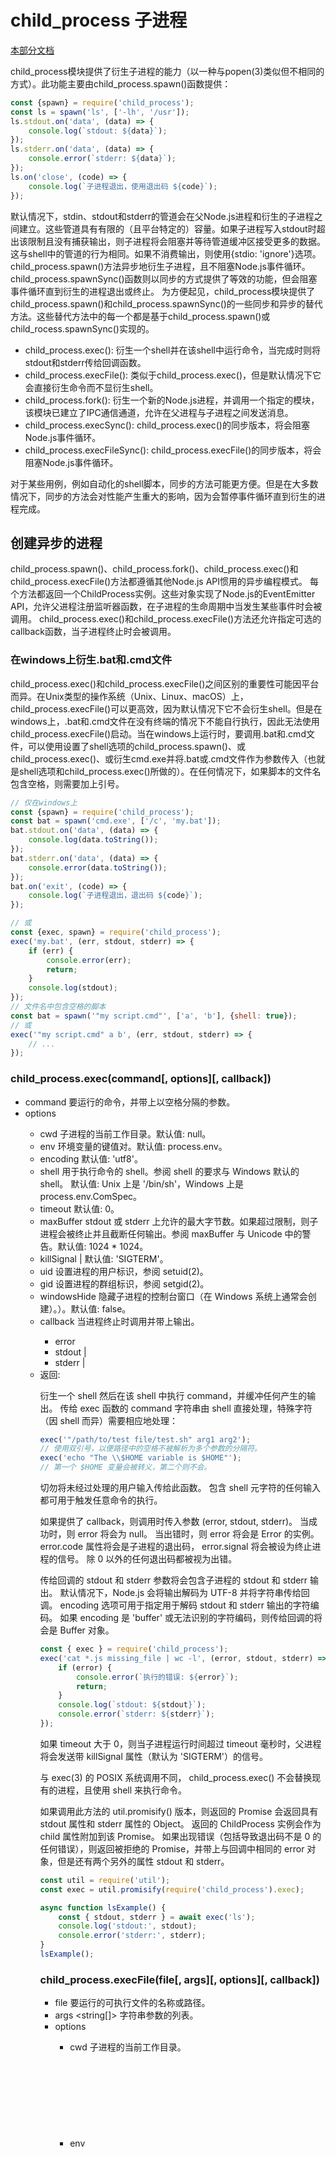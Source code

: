 # child_process 子进程

[本部分文档](http://nodejs.cn/api/child_process.html)

child_process模块提供了衍生子进程的能力（以一种与popen(3)类似但不相同的方式）。此功能主要由child_process.spawn()函数提供：

```js
const {spawn} = require('child_process');
const ls = spawn('ls', ['-lh', '/usr']);
ls.stdout.on('data', (data) => {
    console.log(`stdout: ${data}`);
});
ls.stderr.on('data', (data) => {
    console.error(`stderr: ${data}`);
});
ls.on('close', (code) => {
    console.log(`子进程退出，使用退出码 ${code}`);
});
```

默认情况下，stdin、stdout和stderr的管道会在父Node.js进程和衍生的子进程之间建立。这些管道具有有限的（且平台特定的）容量。如果子进程写入stdout时超出该限制且没有捕获输出，则子进程将会阻塞并等待管道缓冲区接受更多的数据。这与shell中的管道的行为相同。如果不消费输出，则使用{stdio: 'ignore'}选项。
child_process.spawn()方法异步地衍生子进程，且不阻塞Node.js事件循环。child_process.spawnSync()函数则以同步的方式提供了等效的功能，但会阻塞事件循环直到衍生的进程退出或终止。
为方便起见，child_process模块提供了child_process.spawn()和child_process.spawnSync()的一些同步和异步的替代方法。这些替代方法中的每一个都是基于child_process.spawn()或child_rocess.spawnSync()实现的。

* child_process.exec(): 衍生一个shell并在该shell中运行命令，当完成时则将stdout和stderr传给回调函数。
* child_process.execFile(): 类似于child_process.exec()，但是默认情况下它会直接衍生命令而不显衍生shell。
* child_process.fork(): 衍生一个新的Node.js进程，并调用一个指定的模块，该模块已建立了IPC通信通道，允许在父进程与子进程之间发送消息。
* child_process.execSync(): child_process.exec()的同步版本，将会阻塞Node.js事件循环。
* child_process.execFileSync(): child_process.execFile()的同步版本，将会阻塞Node.js事件循环。

对于某些用例，例如自动化的shell脚本，同步的方法可能更方便。但是在大多数情况下，同步的方法会对性能产生重大的影响，因为会暂停事件循环直到衍生的进程完成。

## 创建异步的进程

child_process.spawn()、child_process.fork()、child_process.exec()和child_process.execFile()方法都遵循其他Node.js API惯用的异步编程模式。
每个方法都返回一个ChildProcess实例。这些对象实现了Node.js的EventEmitter API，允许父进程注册监听器函数，在子进程的生命周期中当发生某些事件时会被调用。
child_process.exec()和child_process.execFile()方法还允许指定可选的callback函数，当子进程终止时会被调用。

### 在windows上衍生.bat和.cmd文件

child_process.exec()和child_process.execFile()之间区别的重要性可能因平台而异。在Unix类型的操作系统（Unix、Linux、macOS）上，child_process.execFile()可以更高效，因为默认情况下它不会衍生shell。但是在windows上，.bat和.cmd文件在没有终端的情况下不能自行执行，因此无法使用child_process.execFile()启动。当在windows上运行时，要调用.bat和.cmd文件，可以使用设置了shell选项的child_process.spawn()、或child_process.exec()、或衍生cmd.exe并将.bat或.cmd文件作为参数传入（也就是shell选项和child_process.exec()所做的）。在任何情况下，如果脚本的文件名包含空格，则需要加上引号。

```js
// 仅在windows上
const {spawn} = require('child_process');
const bat = spawn('cmd.exe', ['/c', 'my.bat']);
bat.stdout.on('data', (data) => {
    console.log(data.toString());
});
bat.stderr.on('data', (data) => {
    console.error(data.toString());
});
bat.on('exit', (code) => {
    console.log(`子进程退出，退出码 ${code}`);
});
```

```js
// 或
const {exec, spawn} = require('child_process');
exec('my.bat', (err, stdout, stderr) => {
    if (err) {
        console.error(err);
        return;
    }
    console.log(stdout);
});
// 文件名中包含空格的脚本
const bat = spawn('"my script.cmd"', ['a', 'b'], {shell: true});
// 或
exec('"my script.cmd" a b', (err, stdout, stderr) => {
    // ...
});
```

### child_process.exec(command[, options][, callback])

* command <string> 要运行的命令，并带上以空格分隔的参数。
* options <Object>
    * cwd <string> 子进程的当前工作目录。默认值: null。
    * env <Object> 环境变量的键值对。默认值: process.env。
    * encoding <string> 默认值: 'utf8'。
    * shell <string> 用于执行命令的 shell。参阅 shell 的要求与 Windows 默认的 shell。 默认值: Unix 上是 '/bin/sh'，Windows 上是 process.env.ComSpec。
    * timeout <number> 默认值: 0。
    * maxBuffer <number> stdout 或 stderr 上允许的最大字节数。如果超过限制，则子进程会被终止并且截断任何输出。参阅 maxBuffer 与 Unicode 中的警告。默认值: 1024 * 1024。
    * killSignal <string> | <integer> 默认值: 'SIGTERM'。
    * uid <number> 设置进程的用户标识，参阅 setuid(2)。
    * gid <number> 设置进程的群组标识，参阅 setgid(2)。
    * windowsHide <boolean> 隐藏子进程的控制台窗口（在 Windows 系统上通常会创建）。）。默认值: false。
* callback <Function> 当进程终止时调用并带上输出。
    * error <Error>
    * stdout <string> | <Buffer>
    * stderr <string> | <Buffer>
* 返回: <ChildProcess>

衍生一个 shell 然后在该 shell 中执行 command，并缓冲任何产生的输出。 传给 exec 函数的 command 字符串由 shell 直接处理，特殊字符（因 shell 而异）需要相应地处理：

```js
exec('"/path/to/test file/test.sh" arg1 arg2');
// 使用双引号，以便路径中的空格不被解析为多个参数的分隔符。
exec('echo "The \\$HOME variable is $HOME"');
// 第一个 $HOME 变量会被转义，第二个则不会。
```

切勿将未经过处理的用户输入传给此函数。 包含 shell 元字符的任何输入都可用于触发任意命令的执行。

如果提供了 callback，则调用时传入参数 (error, stdout, stderr)。 当成功时，则 error 将会为 null。 当出错时，则 error 将会是 Error 的实例。 error.code 属性将会是子进程的退出码， error.signal 将会被设为终止进程的信号。 除 0 以外的任何退出码都被视为出错。

传给回调的 stdout 和 stderr 参数将会包含子进程的 stdout 和 stderr 输出。 默认情况下，Node.js 会将输出解码为 UTF-8 并将字符串传给回调。 encoding 选项可用于指定用于解码 stdout 和 stderr 输出的字符编码。 如果 encoding 是 'buffer' 或无法识别的字符编码，则传给回调的将会是 Buffer 对象。

```js
const { exec } = require('child_process');
exec('cat *.js missing_file | wc -l', (error, stdout, stderr) => {
    if (error) {
        console.error(`执行的错误: ${error}`);
        return;
    }
    console.log(`stdout: ${stdout}`);
    console.error(`stderr: ${stderr}`);
});
```

如果 timeout 大于 0，则当子进程运行时间超过 timeout 毫秒时，父进程将会发送带 killSignal 属性（默认为 'SIGTERM'）的信号。

与 exec(3) 的 POSIX 系统调用不同， child_process.exec() 不会替换现有的进程，且使用 shell 来执行命令。

如果调用此方法的 util.promisify() 版本，则返回的 Promise 会返回具有 stdout 属性和 stderr 属性的 Object。 返回的 ChildProcess 实例会作为 child 属性附加到该 Promise。 如果出现错误（包括导致退出码不是 0 的任何错误），则返回被拒绝的 Promise，并带上与回调中相同的 error 对象，但是还有两个另外的属性 stdout 和 stderr。

```js
const util = require('util');
const exec = util.promisify(require('child_process').exec);

async function lsExample() {
    const { stdout, stderr } = await exec('ls');
    console.log('stdout:', stdout);
    console.error('stderr:', stderr);
}
lsExample();
```

### child_process.execFile(file[, args][, options][, callback])

* file <string> 要运行的可执行文件的名称或路径。
* args <string[]> 字符串参数的列表。
* options <Object>
    * cwd <string> 子进程的当前工作目录。
    * env <Object> 环境变量的键值对。默认值: process.env。
    * encoding <string> 字符编码。默认值: 'utf8'。
    * timeout <number> 默认值: 0。
    * maxBuffer <number> stdout 或 stderr 上允许的最大字节数。如果超过限制，则子进程会被终止并且截断任何输出。参阅 maxBuffer 与 Unicode 中的警告。默认值: 1024 * 1024。
    * killSignal <string> | <integer> 默认值: 'SIGTERM'。
    * uid <number> 设置进程的用户标识，参阅 setuid(2)。
    * gid <number> 设置进程的群组标识，参阅 setgid(2)。
    * windowsHide <boolean> 隐藏子进程的控制台窗口（在 Windows 系统上通常会创建）。默认值: false。
    * windowsVerbatimArguments <boolean> 在 Windows 上不为参数加上引号或转义。在 Unix 上忽略。默认值: false。
    * shell <boolean> | <string> 如果为 true，则在 shell 中运行 command。 在 Unix 上使用 '/bin/sh'，在 Windows 上使用 process.env.ComSpec。 可以将不同的 shell 指定为字符串。 参阅 shell 的要求与 Windows 默认的 shell。 默认值: false（没有 shell）。
* callback <Function> 当进程终止时调用并带上输出。
    * error <Error>
    * stdout <string> | <Buffer>
    * stderr <string> | <Buffer>
* 返回: <ChildProcess>

child_process.execFile() 函数类似于 child_process.exec()，但默认情况下不会衍生 shell。 相反，指定的可执行文件 file 会作为新进程直接地衍生，使其比 child_process.exec() 稍微更高效。

支持与 child_process.exec() 相同的选项。 由于没有衍生 shell，因此不支持 I/O 重定向和文件通配等行为。

```js
const { execFile } = require('child_process');
const child = execFile('node', ['--version'], (error, stdout, stderr) => {
    if (error) {
        throw error;
    }
    console.log(stdout);
});
```

传给回调的 stdout 和 stderr 参数将会包含子进程的 stdout 和 stderr 输出。 默认情况下，Node.js 会将输出解码为 UTF-8 并将字符串传给回调。 encoding 选项可用于指定用于解码 stdout 和 stderr 输出的字符编码。 如果 encoding 是 'buffer' 或无法识别的字符编码，则传给回调的将会是 Buffer 对象。

如果调用此方法的 util.promisify() 版本，则返回的 Promise 会返回具有 stdout 属性和 stderr 属性的 Object。 返回的 ChildProcess 实例会作为 child 属性附加到该 Promise。 如果出现错误（包括导致退出码不是 0 的任何错误），则返回被拒绝的 Promise，并带上与回调中相同的 error 对象，但是还有两个另外的属性 stdout 和 stderr。

```js
const util = require('util');
const execFile = util.promisify(require('child_process').execFile);
async function getVersion() {
    const { stdout } = await execFile('node', ['--version']);
    console.log(stdout);
}
getVersion();
```

如果启用了 shell 选项，则不要将未经过处理的用户输入传给此函数。 包含 shell 元字符的任何输入都可用于触发任意命令的执行。

### child_process.fork(modulePath[, args][, options])

* modulePath <string> 要在子进程中运行的模块。
* args <string[]> 字符串参数的列表。
* options <Object>
    * cwd <string> 子进程的当前工作目录。
    * detached <boolean> 准备子进程独立于其父进程运行。具体行为取决于平台，参阅 options.detached。
    * env <Object> 环境变量的键值对。默认值: process.env。
    * execPath <string> 用于创建子进程的可执行文件。
    * execArgv <string[]> 传给可执行文件的字符串参数的列表。默认值: process.execArgv。
    * silent <boolean> 如果为 true，则子进程的 stdin、stdout 和 stderr 将会被输送到父进程，否则它们将会继承自父进程，详见 child_process.spawn() 的 stdio 中的 'pipe' 和 'inherit' 选项。默认值: false。
    * stdio <Array> | <string> 参阅 child_process.spawn() 的 stdio。当提供此选项时，则它覆盖 silent 选项。如果使用了数组变量，则它必须包含一个值为 'ipc' 的元素，否则将会抛出错误。例如 [0, 1, 2, 'ipc']。
    * windowsVerbatimArguments <boolean> 在 Windows 上不为参数加上引号或转义。在 Unix 上则忽略。默认值: false。
    * uid <number> 设置进程的用户标识，参阅 setuid(2)。
    * gid <number> 设置进程的群组标识，参阅 setgid(2)。
* 返回: <ChildProcess>

child_process.fork() 方法是 child_process.spawn() 的一个特例，专门用于衍生新的 Node.js 进程。 与 child_process.spawn() 一样返回 ChildProcess 对象。 返回的 ChildProcess 将会内置一个额外的通信通道，允许消息在父进程和子进程之间来回传递。 详见 subprocess.send()。

记住，衍生的 Node.js 子进程独立于父进程，但两者之间建立的 IPC 通信通道除外。 每个进程都有自己的内存，带有自己的 V8 实例。 由于需要额外的资源分配，因此不建议衍生大量的 Node.js 子进程。

默认情况下， child_process.fork() 将会使用父进程的 process.execPath 来衍生新的 Node.js 实例。 options 对象中的 execPath 属性允许使用其他的执行路径。

使用自定义的 execPath 启动的 Node.js 进程将会使用文件描述符（在子进程上使用环境变量 NODE_CHANNEL_FD 标识）与父进程通信。

与 fork(2) 的 POSIX 系统调用不同， child_process.fork() 不会克隆当前的进程。

child_process.spawn() 中可用的 shell 选项在 child_process.fork() 中不支持，如果设置则将会被忽略。

### child_process.spawn(command[, args][, options])

* command <string> 要运行的命令。
* args <string[]> 字符串参数的列表。
* options <Object>
    * cwd <string> 子进程的当前工作目录。
    * env <Object> 环境变量的键值对。默认值: process.env。
    * argv0 <string> 显式地设置发送给子进程的 argv[0] 的值。如果没有指定，则将会被设置为 command 的值。
    * stdio <Array> | <string> 子进程的 stdio 配置。参阅 options.stdio。
    * detached <boolean> 准备子进程独立于其父进程运行。具体行为取决于平台，参阅 options.detached。
    * uid <number> 设置进程的用户标识，参阅 setuid(2)。
    * gid <number> 设置进程的群组标识，参阅 setgid(2)。
    * shell <boolean> | <string> 如果为 true，则在 shell 中运行 command。 在 Unix 上使用 '/bin/sh'，在 Windows 上使用 process.env.ComSpec。 可以将不同的 shell 指定为字符串。 参阅 shell 的要求与 Windows 默认的 shell。 默认值: false（没有 shell）。
    * windowsVerbatimArguments <boolean> 在 Windows 上不为参数加上引号或转义。在 Unix 上忽略。如果指定了 shell 并且是 CMD，则自动设为 true。默认值: false。
    * windowsHide <boolean> 隐藏子进程的控制台窗口（在 Windows 系统上通常会创建）。默认值: false。
* 返回: <ChildProcess>

child_process.spawn() 方法使用给定的 command 衍生一个新进程，并带上 args 中的命令行参数。 如果省略 args，则其默认为一个空数组。

如果启用了 shell 选项，则不要将未经过处理的用户输入传给此函数。 包含 shell 元字符的任何输入都可用于触发任意命令的执行。

第三个参数可用于指定额外的选项，具有以下默认值：

```js
const defaults = {
    cwd: undefined,
    env: process.env
};
```

使用 cwd 指定衍生进程的工作目录。 如果没有给定，则默认为继承当前工作目录。

使用 env 指定新进程的可见的环境变量，默认为 process.env。

env 中的 undefined 值将会被忽略。

示例，运行 ls -lh /usr，并捕获 stdout、 stderr、以及退出码：

```js
const { spawn } = require('child_process');
const ls = spawn('ls', ['-lh', '/usr']);

ls.stdout.on('data', (data) => {
    console.log(`stdout: ${data}`);
});

ls.stderr.on('data', (data) => {
    console.error(`stderr: ${data}`);
});

ls.on('close', (code) => {
    console.log(`子进程退出，退出码 ${code}`);
});
```

示例，一种非常精细的运行 ps ax | grep ssh 的方式：

```js
const { spawn } = require('child_process');
const ps = spawn('ps', ['ax']);
const grep = spawn('grep', ['ssh']);

ps.stdout.on('data', (data) => {
    grep.stdin.write(data);
});

ps.stderr.on('data', (data) => {
    console.error(`ps stderr: ${data}`);
});

ps.on('close', (code) => {
    if (code !== 0) {
        console.log(`ps 进程退出，退出码 ${code}`);
    }
    grep.stdin.end();
});

grep.stdout.on('data', (data) => {
    console.log(data.toString());
});

grep.stderr.on('data', (data) => {
    console.error(`grep stderr: ${data}`);
});

grep.on('close', (code) => {
    if (code !== 0) {
        console.log(`grep 进程退出，退出码 ${code}`);
    }
});
```

示例，检查失败的 spawn：

```js
const { spawn } = require('child_process');
const subprocess = spawn('bad_command');

subprocess.on('error', (err) => {
    console.error('启动子进程失败');
});
```

某些平台（macOS、Linux）使用 argv[0] 的值作为进程的标题，其他平台（Windows、SunOS）则使用 command。

Node.js 在启动时会使用 process.execPath 覆盖 argv[0]，因此 Node.js 子进程的 process.argv[0] 与从父进程传给 spawn 的 argv0 参数不会匹配，可以使用 process.argv0 属性获取。

### options.detached

在 Windows 上，设置 options.detached 为 true 可以使子进程在父进程退出后继续运行。 子进程有自己的控制台窗口。 一旦为子进程启用它，则无法被禁用。

在非 Windows 平台上，如果 options.detached 设为 true，则子进程将会成为新的进程组和会话的主导者。 子进程在父进程退出后可以继续运行，不管它们是否被分离。 详见 setsid(2)。

默认情况下，父进程将会等待被分离的子进程退出。 为了防止父进程等待 subprocess，可以使用 subprocess.unref() 方法。 这样做将会导致父进程的事件循环不会将子进程包含在其引用计数中，使得父进程可以独立于子进程退出，除非子进程和父进程之间建立了 IPC 通道。

当使用 detached 选项来启动一个长期运行的进程时，该进程在父进程退出后将不会保持在后台运行，除非提供一个不连接到父进程的 stdio 配置。 如果父进程的 stdio 是继承的，则子进程将会保持绑定到控制终端。

示例，一个长期运行的进程，为了忽视父进程的终止，通过分离且忽视其父进程的 stdio 文件描述符来实现：

```js
const { spawn } = require('child_process');

const subprocess = spawn(process.argv[0], ['child_program.js'], {
    detached: true,
    stdio: 'ignore'
});

subprocess.unref();
```

也可以将子进程的输出重定向到文件：

```js
const fs = require('fs');
const { spawn } = require('child_process');
const out = fs.openSync('./out.log', 'a');
const err = fs.openSync('./out.log', 'a');

const subprocess = spawn('prg', [], {
    detached: true,
    stdio: [ 'ignore', out, err ]
});

subprocess.unref();
```

### options.stdio

options.stdio 选项用于配置在父进程和子进程之间建立的管道。 默认情况下，子进程的 stdin、 stdout 和 stderr 会被重定向到 ChildProcess 对象上相应的 subprocess.stdin、subprocess.stdout 和 subprocess.stderr 流。 这相当于将 options.stdio 设置为 ['pipe', 'pipe', 'pipe']。

为方便起见， options.stdio 可以是以下字符串之一：

* 'pipe' - 相当于 ['pipe', 'pipe', 'pipe']（默认值）。
* 'ignore' - 相当于 ['ignore', 'ignore', 'ignore']。
* 'inherit' - 相当于 ['inherit', 'inherit', 'inherit'] 或 [0, 1, 2]。

否则， options.stdio 的值是一个数组，其中每个索引对应于子进程中的 fd。 fd 0、1 和 2 分别对应于 stdin、stdout 和 stderr。 可以指定其他 fd 以便在父进程和子进程之间创建额外的管道。 值可以是以下之一：

1. 'pipe' - 在子进程和父进程之间创建一个管道。 管道的父端作为 child_process 对象上的 subprocess.stdio[fd] 属性暴露给父进程。 为 fd 0 - 2 创建的管道也可分别作为 subprocess.stdin、subprocess.stdout 和 subprocess.stderr 使用。
2. 'ipc' - 创建一个 IPC 通道，用于在父进程和子进程之间传递消息或文件描述符。 一个 ChildProcess 最多可以有一个 IPC stdio 文件描述符。 设置此选项会启用 subprocess.send() 方法。 如果子进程是一个 Node.js 进程，则 IPC 通道的存在将会启用 process.send() 和 process.disconnect() 方法、以及子进程内的 'disconnect' 和 'message' 事件。
    以 process.send() 以外的任何方式访问 IPC 通道的 fd、或者在一个不是 Node.js 实例的子进程中使用 IPC 通道，都是不支持的。
3. 'ignore' - 指示 Node.js 忽略子进程中的 fd。 虽然 Node.js 将会始终为它衍生的进程打开 fd 0 - 2，但将 fd 设置为 'ignore' 将会导致 Node.js 打开 /dev/null 并将其附加到子进程的 fd。

4. 'inherit' - 将相应的 stdio 流传给父进程或从父进程传入。 在前三个位置中，这分别相当于 process.stdin、 process.stdout 和 process.stderr。 在任何其他位置中，则相当于 'ignore'。
5. <Stream> 对象 - 与子进程共享指向 tty、文件、 socket 或管道的可读或可写流。 流的底层文件描述符在子进程中会被复制到与 stdio 数组中的索引对应的 fd。 该流必须具有一个底层的描述符（文件流直到触发 'open' 事件才需要）。
6. 正整数 - 整数值会被解释为当前在父进程中打开的文件描述符。 它与子进程共享，类似于共享 <Stream> 对象的方式。 在 Windows 上不支持传入 socket。
7. null 或 undefined - 使用默认值。 对于 stdio 的 fd 0、1 和 2（换句话说，stdin、stdout 和 stderr），将会创建一个管道。 对于 fd 3 及更大的值，则默认为 'ignore'。

```js
const { spawn } = require('child_process');

// 子进程使用父进程的 stdio。
spawn('prg', [], { stdio: 'inherit' });

// 衍生的子进程只共享 stderr。
spawn('prg', [], { stdio: ['pipe', 'pipe', process.stderr] });

// 打开一个额外的 fd=4，与呈现启动式界面的程序进行交互。
spawn('prg', [], { stdio: ['pipe', null, null, null, 'pipe'] });
```

当在父进程和子进程之间建立 IPC 通道，并且子进程是一个 Node.js 进程时，则子进程启动时不会指向 IPC 通道（使用 unref()），直到子进程为 'disconnect' 事件或 'message' 事件注册了事件处理函数。 这允许子进程正常退出而不需要通过开放的 IPC 通道保持打开该进程。

在类 Unix 操作系统上，child_process.spawn() 方法在将事件循环与子进程解耦之前会同步地执行内存操作。 具有大内存占用的应用程序可能会发现频繁的 child_process.spawn() 调用成为瓶颈。 详见 V8 问题 7381。

还可参阅：child_process.exec() 和 child_process.fork()。

## 创建同步的进程

child_process.spawnSync()、child_process.execSync() 和 child_process.execFileSync() 方法是同步的，并且将会阻塞 Node.js 事件循环、暂停任何其他代码的执行，直到衍生的进程退出。

阻塞这些调用对于简化通用的脚本任务和简化应用程序配置在启动时的加载或处理都非常有用。

### child_process.execFileSync(file[, args][, options])

* file <string> 要运行的可执行文件的名称或路径。
* args <string[]> 字符串参数的列表。
* options <Object>
    * cwd <string> 子进程的当前工作目录。
    * input <string> | <Buffer> | <TypedArray> | <DataView> 该值将会作为 stdin 传给衍生的进程。提供此值将会覆盖 stdio[0]。
    * stdio <string> | <Array> 子进程的 stdio 配置。默认情况下，除非指定了 stdio，否则 stderr 将会被输出到父进程的 stderr。默认值: 'pipe'。
    * env <Object> 环境变量的键值对。默认值: process.env。
    * uid <number> 设置进程的用户标识，参阅 setuid(2)。
    * gid <number> 设置进程的群组标识，参阅 setgid(2)。
    * timeout <number> 允许进程运行的最长时间，以毫秒为单位。默认值: undefined。
    * killSignal <string> | <integer> 当衍生的进程将被终止时使用的信号值。默认值: 'SIGTERM'。
    * maxBuffer <number> stdout 或 stderr 上允许的最大字节数。如果超过限制，则子进程会被终止。参阅 maxBuffer 与 Unicode 中的警告。默认值: 1024 * 1024。
    * encoding <string> 用于所有 stdio 输入和输出的字符编码。默认值: 'buffer'。
    * windowsHide <boolean> 隐藏子进程的控制台窗口（在 Windows 系统上通常会创建）。默认值: false。
    * shell <boolean> | <string> 如果为 true，则在 shell 中运行 command。 在 Unix 上使用 '/bin/sh'，在 Windows 上使用 process.env.ComSpec。 可以将不同的 shell 指定为字符串。 参阅 shell 的要求与 Windows 默认的 shell。 默认值: false（没有 shell）。
* 返回: <Buffer> | <string> 命令的 stdout。

child_process.execFileSync() 方法通常与 child_process.execFile() 相同，但该方法在子进程完全关闭之前不会返回。 当遇到超时并发送 killSignal 时，该方法也需等到进程完全退出后才返回。

如果子进程拦截并处理了 SIGTERM 信号但未退出，则父进程仍将等待子进程退出。

如果进程超时或具有非零的退出码，则此方法将抛出一个 Error，其中包含底层 child_process.spawnSync() 的完整结果。

如果启用了 shell 选项，则不要将未经过处理的用户输入传给此函数。 包含 shell 元字符的任何输入都可用于触发任意命令的执行。

### child_process.execSync(command[, options])

* command <string> 要运行的命令。
* options <Object>
    * cwd <string> 子进程的当前工作目录。
    * input <string> | <Buffer> | <TypedArray> | <DataView> 该值将会作为 stdin 传给衍生的进程。提供此值将会覆盖 stdio[0]。
    * stdio <string> | <Array> 子进程的 stdio 配置。默认情况下，除非指定了 stdio，否则 stderr 将会被输出到父进程的 stderr。默认值: 'pipe'。
    * env <Object> 环境变量的键值对。默认值: process.env。
    * shell <string> 用于执行命令的 shell。参阅 shell 的要求与 Windows 默认的 shell。 默认值: Unix 上是 '/bin/sh'，Windows 上是 process.env.ComSpec。
    * uid <number> 设置进程的用户标识，参阅 setuid(2)。
    * gid <number> 设置进程的群组标识，参阅 setgid(2)。
    * timeout <number> 允许进程运行的最长时间，以毫秒为单位。默认值: undefined。
    * killSignal <string> | <integer> 当衍生的进程将被终止时使用的信号值。默认值: 'SIGTERM'。
    * maxBuffer <number> stdout 或 stderr 上允许的最大字节数。如果超过限制，则子进程会被终止并且截断任何输出。参阅 maxBuffer 与 Unicode 中的警告。默认值: 1024 * 1024。
    * encoding <string> 用于所有 stdio 输入和输出的字符编码。默认值: 'buffer'。
    * windowsHide <boolean> 隐藏子进程的控制台窗口（在 Windows 系统上通常会创建）。默认值: false。
* 返回: <Buffer> | <string> 命令的 stdout。

child_process.execSync() 方法通常与 child_process.exec() 相同，但该方法在子进程完全关闭之前不会返回。 当遇到超时并发送 killSignal 时，该方法也需等到进程完全退出后才返回。 如果子进程拦截并处理了 SIGTERM 信号但未退出，则父进程将会等待直到子进程退出。

如果进程超时或具有非零的退出码，则此方法将会抛出错误。 Error 对象将会包含 child_process.spawnSync() 的完整结果。

切勿将未经过处理的用户输入传给此函数。 包含 shell 元字符的任何输入都可用于触发任意命令的执行。

### child_process.spawnSync(command[, args][, options])

* command <string> 要运行的命令。
* args <string[]> 字符串参数的列表。
* options <Object>
    * cwd <string> 子进程的当前工作目录。
    * input <string> | <Buffer> | <TypedArray> | <DataView> 该值将会作为 stdin 传给衍生的进程。提供此值将会覆盖 stdio[0]。
    * argv0 <string> 显式地设置发送给子进程的 argv[0] 的值。如果没有指定，则将会被设置为 command 的值。
    * stdio <string> | <Array> 子进程的 stdio 配置。
    * env <Object> 环境变量的键值对。默认值: process.env。
    * uid <number> 设置进程的用户标识，参阅 setuid(2)。
    * gid <number> 设置进程的群组标识，参阅 setgid(2)。
    * timeout <number> 允许进程运行的最长时间，以毫秒为单位。默认值: undefined。
    * killSignal <string> | <integer> 当衍生的进程将被终止时使用的信号值。默认值: 'SIGTERM'。
    * maxBuffer <number> stdout 或 stderr 上允许的最大字节数。如果超过限制，则子进程会被终止并且截断任何输出。参阅 maxBuffer 与 Unicode 中的警告。默认值: 1024 * 1024。
    * encoding <string> 用于所有 stdio 输入和输出的字符编码。默认值: 'buffer'。
    * shell <boolean> | <string> 如果为 true，则在 shell 中运行 command。 在 Unix 上使用 '/bin/sh'，在 Windows 上使用 process.env.ComSpec。 可以将不同的 shell 指定为字符串。 参阅 shell 的要求与 Windows 默认的 shell。 默认值: false（没有 shell）。
    * windowsVerbatimArguments <boolean> 在 Windows 上不为参数加上引号或转义。在 Unix 上忽略。如果指定了 shell 并且是 CMD，则自动设为 true。默认值: false。
    * windowsHide <boolean> 隐藏子进程的控制台窗口（在 Windows 系统上通常会创建）。默认值: false。
* 返回: <Object>
    * pid <number> 子进程的 pid。
    * output <Array> stdio 输出的结果数组。
    * stdout <Buffer> | <string> output[1] 的内容。
    * stderr <Buffer> | <string> output[2] 的内容。
    * status <number> 子进程的退出码，如果子进程因信号而终止，则为 null。
    * signal <string> 用于杀死子进程的信号，如果子进程不是因信号而终止，则为 null。
    * error <Error> 如果子进程失败或超时的错误对象。

child_process.spawnSync() 方法通常与 child_process.spawn() 相同，但在子进程完全关闭之前该函数不会返回。 当遇到超时并发送 killSignal 时，该方法也需等到进程完全退出后才返回。 如果进程拦截并处理了 SIGTERM 信号但未退出，则父进程将会等待直到子进程退出。

如果启用了 shell 选项，则不要将未经过处理的用户输入传给此函数。 包含 shell 元字符的任何输入都可用于触发任意命令的执行。

## ChildProcess 类

* 继承自: <EventEmitter>

ChildProcess 的实例代表衍生的子进程。

ChildProcess 的实例不是直接创建的。 而是，使用 child_process.spawn()、child_process.exec()、child_process.execFile() 或 child_process.fork() 方法来创建 ChildProcess 的实例。

### close事件

* code <number> 子进程自行退出时的退出码。
* signal <string> 子进程被终止的信号。

当子进程的 stdio 流已被关闭时会触发 'close' 事件。 这与 'exit' 事件不同，因为多个进程可能共享相同的 stdio 流。

```js
const { spawn } = require('child_process');
const ls = spawn('ls', ['-lh', '/usr']);
ls.stdout.on('data', (data) => {
    console.log(`stdout: ${data}`);
});
ls.on('close', (code) => {
    console.log(`子进程使用代码 ${code} 关闭所有 stdio`);
});
ls.on('exit', (code) => {
    console.log(`子进程使用代码 ${code} 退出`);
});
```

### disconnect事件

调用父进程中的 subprocess.disconnect() 或子进程中的 process.disconnect() 后会触发 'disconnect' 事件。 断开连接后就不能再发送或接收信息，且 subprocess.connected 属性为 false。

### error事件

* err <Error> 错误。

每当出现以下情况时触发 'error' 事件：

1. 无法衍生进程；
2. 无法杀死进程；
3. 向子进程发送消息失败。

发生错误后，可能会也可能不会触发 'exit' 事件。 当同时监听 'exit' 和 'error' 事件时，则需要防止意外地多次调用处理函数。

也可参阅 subprocess.kill() 和 subprocess.send()。

### exit事件

* code <number> 子进程自行退出时的退出码。
* signal <string> 子进程被终止的信号。

当子进程结束后时会触发 'exit' 事件。 如果进程退出，则 code 是进程的最终退出码，否则为 null。 如果进程是因为收到的信号而终止，则 signal 是信号的字符串名称，否则为 null。 这两个值至少有一个是非空的。

当 'exit' 事件被触发时，子进程的 stdio 流可能依然是打开的。

Node.js 为 SIGINT 和 SIGTERM 建立了信号处理程序，且 Node.js 进程收到这些信号不会立即终止。 相反，Node.js 将会执行一系列的清理操作，然后再重新提升处理后的信号。

参阅 waitpid(2)。

### message事件

* message <Object> 一个已解析的 JSON 对象或原始值。
* sendHandle <Handle> 一个 net.Socket 或 net.Server 对象，或 undefined。

当子进程使用 process.send() 发送消息时会触发 'message' 事件。

消息通过序列化和解析进行传递。 收到的消息可能跟最初发送的不完全一样。

### subprocess.channel

* <Object> 一个管道，表示子进程的 IPC 通道。

subprocess.channel 属性是对子进程的 IPC 通道的引用。 如果当前没有 IPC 通道，则此属性为 undefined。

### subprocess.connected

* <boolean> 调用 subprocess.disconnect() 后会被设为 false。

subprocess.connected 属性表明是否可以从子进程发送和接收消息。 当 subprocess.connected 为 false 时，则不能再发送或接收消息。

### subprocess.disconnect()

关闭父进程与子进程之间的 IPC 通道，一旦没有其他的连接使其保持活跃，则允许子进程正常退出。 调用该方法后，则父进程和子进程上各自的 subprocess.connected 和 process.connected 属性都会被设为 false，且进程之间不能再传递消息。

当进程中没有正被接收的消息时，就会触发 'disconnect' 事件。 这经常在调用 subprocess.disconnect() 后被立即触发。

当子进程是一个 Node.js 实例时（例如使用 child_process.fork() 衍生），也可以在子进程中调用 process.disconnect() 方法来关闭 IPC 通道。

### subprocess.kill([signal])

* signal <number> | <string>

subprocess.kill() 方法会向子进程发送一个信号。 如果没有给定参数，则进程将会发送 'SIGTERM' 信号。 参阅 signal(7) 了解可用的信号列表。

```js
const { spawn } = require('child_process');
const grep = spawn('grep', ['ssh']);

grep.on('close', (code, signal) => {
    console.log(`子进程因收到信号 ${signal} 而终止`);
});

// 发送 SIGHUP 到进程。
grep.kill('SIGHUP');
```

如果信号没有被送达，则 ChildProcess 对象可能会触发 'error' 事件。 向一个已经退出的子进程发送信号不是一个错误，但可能有无法预料的后果。 具体来说，如果进程的标识符 PID 已经被重新分配给其他进程，则信号将会被发送到该进程，而这可能产生意外的结果。

虽然该函数被称为 kill，但传给子进程的信号可能实际上不会终止该进程。

参阅 kill(2)。

在 Linux 上，子进程的子进程在试图杀死其父进程时将不会被终止。 当在 shell 中运行新进程、或使用 ChildProcess 的 shell 选项时，可能会发生这种情况：

```js
'use strict';
const { spawn } = require('child_process');

const subprocess = spawn(
    'sh',
    [
        '-c',
        `node -e "setInterval(() => {
            console.log(process.pid, 'is alive')
        }, 500);"`
    ], {
        stdio: ['inherit', 'inherit', 'inherit']
    }
);

setTimeout(() => {
    subprocess.kill(); // 不会终止 shell 中的 Node.js 进程。
}, 2000);
```

### subprocess.killed

* <boolean> 当使用 subprocess.kill() 成功发送信号到子进程后，该值会被设为 true。

subprocess.killed 属性表明子进程是否已成功接收到来着 subprocess.kill() 的信号。 killed 属性并不表明子进程是否已被终止。

### subprocess.pid

* <integer>

返回子进程的进程标识符（PID）。

```js
const { spawn } = require('child_process');
const grep = spawn('grep', ['ssh']);

console.log(`衍生的子进程的 pid：${grep.pid}`);
grep.stdin.end();
```

### subprocess.ref()

调用 subprocess.unref() 之后再调用 subprocess.ref() 将会为子进程恢复已删除的引用计数，强迫父进程在退出自身之前等待子进程退出。

```js
const { spawn } = require('child_process');

const subprocess = spawn(process.argv[0], ['child_program.js'], {
    detached: true,
    stdio: 'ignore'
});

subprocess.unref();
subprocess.ref();
```

### subprocess.send(message[, sendHandle[, options]][, callback])

* message <Object>
* sendHandle <Handle>
* options <Object> options 参数（如果存在）是一个对象，用于参数化某些类型句柄的发送。options 支持以下属性：
    * keepOpen <boolean> 传给 net.Socket 实例时可以使用的值。当设为 true 时，则 socket 在发送过程中会保持打开状态。默认值: false。
* callback <Function>
* 返回: <boolean>

当父进程和子进程之间已建立了一个 IPC 通道时（例如，使用 child_process.fork()）， subprocess.send() 方法可用于发送消息到子进程。 当子进程是一个 Node.js 实例时，则消息可以通过 'message' 事件接收。

消息通过序列化和解析进行传递，接收到消息可能跟最初发送的不完全一样。

例如，在父进程的脚本中：

```js
const cp = require('child_process');
const n = cp.fork(`${__dirname}/sub.js`);

n.on('message', (m) => {
    console.log('父进程收到消息', m);
});

// 使子进程打印: 子进程收到消息 { hello: 'world' }
n.send({ hello: 'world' });
```

子进程的脚本 'sub.js' 可能如下：

```js
process.on('message', (m) => {
    console.log('子进程收到消息', m);
});

// 使父进程输出: 父进程收到消息 { foo: 'bar', baz: null }
process.send({ foo: 'bar', baz: NaN });
```

子 Node.js 进程有一个自己的 process.send() 方法，允许子进程发送消息回父进程。

当发送 {cmd: 'NODE_foo'} 消息时有一种特殊情况。 cmd 属性中包含 NODE_ 前缀的消息是预留给 Node.js 内核内部使用的，将不会触发子进程的 'message' 事件。 相反，这种消息可使用 'internalMessage' 事件触发，且会被 Node.js 内部消费。 应用程序应避免使用此类消息或监听 'internalMessage' 事件，因为它可能会被更改且不会通知。

可能传给 subprocess.send() 的可选的 sendHandle 参数用于将 TCP 服务器或 socket 对象传给子进程。 子进程将会接收该对象作为传给在 'message' 事件上注册的回调函数的第二个参数。 在 socket 中接收和缓冲的任何数据都不会被发送给子进程。

可选的 callback 是一个函数，它在消息被发送之后、子进程已收到消息之前被调用。 该函数被调用时只有一个参数：当成功时是 null，当失败时是一个 Error 对象。

如果没有提供 callback 函数，且消息无法被发送，则 ChildProcess 对象将会触发 'error' 事件。 这是有可能发生的，例如当子进程已经退出时。

如果通道已关闭、或当未发送的消息的积压超过阈值使其无法发送更多时， subprocess.send() 将会返回 false。 否则，该方法返回 true。 callback 函数可用于实现流量控制。

#### 示例：发送 server 对象

sendHandle 参数可用于将一个 TCP server 对象的句柄传给子进程，如以下示例所示：

```js
const subprocess = require('child_process').fork('subprocess.js');

// 打开 server 对象，并发送该句柄。
const server = require('net').createServer();
server.on('connection', (socket) => {
    socket.end('由父进程处理');
});
server.listen(1337, () => {
    subprocess.send('server', server);
});
```

子进程接收 server 对象如下：

```js
process.on('message', (m, server) => {
    if (m === 'server') {
        server.on('connection', (socket) => {
            socket.end('由子进程处理');
        });
    }
});
```

一旦服务器在父进程和子进程之间是共享的，则一些连接可被父进程处理，另一些可被子进程处理。

上面的示例使用了一个由 net 模块创建的服务器，虽然 dgram 模块的服务器使用完全相同的工作流程，但它监听 'message' 事件而不是 'connection' 事件，且使用 server.bind() 而不是 server.listen()。 目前仅在 Unix 平台上支持这一点。

#### 示例：发送 socket 对象

类似地， sendHandle 参数可用于将 socket 的句柄传给子进程。 以下示例衍生了两个子进程，分别用于处理 "normal" 连接或优先处理 "special" 连接：

```js
const { fork } = require('child_process');
const normal = fork('subprocess.js', ['normal']);
const special = fork('subprocess.js', ['special']);

// 开启 server，并发送 socket 给子进程。
// 使用 `pauseOnConnect` 防止 socket 在被发送到子进程之前被读取。
const server = require('net').createServer({ pauseOnConnect: true });
server.on('connection', (socket) => {
    // 特殊优先级。
    if (socket.remoteAddress === '74.125.127.100') {
        special.send('socket', socket);
        return;
    }
    // 普通优先级。
    normal.send('socket', socket);
});
server.listen(1337);
```

subprocess.js 会接收该 socket 句柄作为传给事件回调函数的第二个参数：

```js
process.on('message', (m, socket) => {
    if (m === 'socket') {
        if (socket) {
            // 检查客户端 socket 是否存在。
            // socket 在被发送与被子进程接收这段时间内可被关闭。
            socket.end(`请求使用 ${process.argv[2]} 优先级处理`);
        }
    }
});
```

一旦一个 socket 已被传给了子进程，则父进程不再能够跟踪 socket 何时被销毁。 为了表明这个， .connections 属性会变成 null。 当发生这种情况时，建议不要使用 .maxConnections。

建议在子进程中的任何 'message' 句柄都需要验证 socket 是否存在，因为连接可能会在它发送给子进程的这段时间内被关闭。

### subprocess.stderr

* <stream.Readable>

表示子进程的 stderr 的可读流。

如果子进程被衍生时 stdio[2] 被设置为 'pipe' 以外的任何值，则该值将会是 null。

subprocess.stderr 是 subprocess.stdio[2] 的别名。 两个属性都将会指向相同的值。

### subprocess.stdin

* <stream.Writable>

表示子进程的 stdin 的可写流。

如果子进程等待读取其所有的输入，则子进程将不会继续，直到流已通过 end() 关闭。

如果子进程被衍生时 stdio[0] 被设置为 'pipe' 以外的任何值，则该值将会是 null。

subprocess.stdin 是 subprocess.stdio[0] 的别名。 两个属性都将会指向相同的值。

### subprocess.stdio

* <Array>

一个到子进程的管道的稀疏数组，对应于传给 child_process.spawn() 的被设为 'pipe' 值的 stdio 选项中的位置。 subprocess.stdio[0]、 subprocess.stdio[1] 和 subprocess.stdio[2] 也分别可用作 subprocess.stdin、 subprocess.stdout 和 subprocess.stderr。

在下面的示例中，只有子进程的 fd 1（stdout）被配置为一个管道，所以只有父进程的 subprocess.stdio[1] 是一个流，数组中的其他值都是 null。

```js
const assert = require('assert');
const fs = require('fs');
const child_process = require('child_process');

const subprocess = child_process.spawn('ls', {
    stdio: [
        0, // 使用父进程的 stdin 用于子进程。
        'pipe', // 把子进程的 stdout 通过管道传到父进程 。
        fs.openSync('err.out', 'w') // 把子进程的 stderr 定向到一个文件。
    ]
});

assert.strictEqual(subprocess.stdio[0], null);
assert.strictEqual(subprocess.stdio[0], subprocess.stdin);

assert(subprocess.stdout);
assert.strictEqual(subprocess.stdio[1], subprocess.stdout);

assert.strictEqual(subprocess.stdio[2], null);
assert.strictEqual(subprocess.stdio[2], subprocess.stderr);
```

### subprocess.stdout

* <stream.Readable>

表示子进程的 stdout 的可读流。

如果子进程被衍生时 stdio[1] 被设置为 'pipe' 以外的任何值，则该值将会是 null。

subprocess.stdout 是 subprocess.stdio[1] 的别名。 两个属性都将会指向相同的值。

```js
const { spawn } = require('child_process');

const subprocess = spawn('ls');

subprocess.stdout.on('data', (data) => {
    console.log(`接收到数据块 ${data}`);
});
```

### subprocess.unref()

默认情况下，父进程将会等待已分离的子进程退出。 为了防止父进程等待给定的 subprocess 退出，可使用 subprocess.unref() 方法。 这样做将会导致父进程的事件循环不会在其引用计数中包括子进程，允许父进程独立于子进程退出，除非子进程与父进程之间已建立了 IPC 通道。

```js
const { spawn } = require('child_process');

const subprocess = spawn(process.argv[0], ['child_program.js'], {
    detached: true,
    stdio: 'ignore'
});

subprocess.unref();
```

## maxBuffer与Unicode

maxBuffer选项指定了stdout或stderr上允许的最大字节数。如果超过这个值，则子进程会被终止。这会影响多字节字符编码的输出，如UTF-8或UTF-16。例如，console.log('中文测试')将会发送13个UTF-8编码的字节到stdout，尽管只有4个字符。

## shell的要求

Shell需要能理解-c开关。如果shell是'cmd.exe'，则它需要能理解/d /s /c开关，且命令行解析需要能兼容。

## Windows默认的shell

尽管微软指定在根环境中 %COMSPEC% 必须包含 'cmd.exe' 的路径，但子进程并不总是遵循相同的要求。 因此，在可以衍生 shell 的 child_process 函数中，如果 process.env.ComSpec 不可以，则使用 'cmd.exe' 作为后备。
